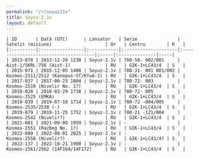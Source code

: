 ```yaml
---
permalink: "/r/soyuz21v"
title: Soyuz-2.1v
layout: default
---
```


    | ID       | Dată (UTC)      | Lansator   | Serie               | Satelit (misiune)                    | Or   | Centru        | R   |
    |:---------|:----------------|:-----------|:--------------------|:-------------------------------------|:-----|:--------------|:----|
    | 2013-078 | 2013-12-28 1230 | Soyuz-2.1v | 760-58- 002/001     | Aist-1/SKRL-756 (Aist-1)             | RU   | GIK-1+LC43/4  | S   |
    | 2015-071 | 2015-12-05 1408 | Soyuz-2.1v | 780-31- 001 001/002 | Kosmos-2511/2512 (Kanopus-ST/KYuA-1) | RU   | GIK-1+LC43/4  | S   |
    | 2017-037 | 2017-06-23 1804 | Soyuz-2.1v | 780-72- 003         | Kosmos-2519 (Nivelir No. 1?)         | RU   | GIK-1+LC43/4  | S   |
    | 2018-028 | 2018-03-29 1738 | Soyuz-2.1v | 780-72- 005         | Kosmos-2525 (EMKA)                   | RU   | GIK-1+LC43/4  | S   |
    | 2019-039 | 2019-07-10 1714 | Soyuz-2.1v | 780-72 -004/005     | Kosmos-2535/2538 (-)                 | RU   | GIK-1+LC43/4  | S   |
    | 2019-079 | 2019-11-25 1752 | Soyuz-2.1v | 780-21 -121/004     | Kosmos-2542 (Nivelir?)               | RU   | GIK-1+LC43/4  | S   |
    | 2021-081 | 2021-09-09 1959 | Soyuz-2.1v | -                   | Kosmos-2551 (Razbeg No. 1?)          | RU   | GIK-1+LC43/4  | S   |
    | 2022-089 | 2022-08-01 2025 | Soyuz-2.1v | -                   | Kosmos-2558 (Nivelir?)               | RU   | GIK-1+LC43/4? | S   |
    | 2022-137 | 2022-10-21 1900 | Soyuz-2.1v | -                   | Kosmos-2561/2562 (14F164/14F172)     | RU   | GIK-1+LC43/4  | S   |

